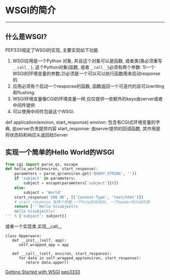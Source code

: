 # WSGI的简介
---
## 什么是WSGI?


PEP333规定了WSGI的实现, 主要实现如下功能
1. WSGI应用是一个Python 对象, 并且这个对象可以是函数, 或者类(类必须重写`__call__`), 这个Python对象(函数, 或者`__call__`)必须有两个参数: 1)一个WSGI的环境变量的参数;2)必须是一个可以可以执行函数用来启动response的.
2. 应用必须有个启动一个response的函数, 函数返回一个可迭代的且可以writing和flushing.
3. WSGI环境变量像CGI的环境变量一样,仅仅提供一些额外的keys由server或者中间件提供
4. 可以使用中间件包装这个WSGI.



def application(environ, start_response)
environ: 包含有CGI式环境变量的字典, 由server负责提供内容
start_response:  由server提供的回调函数, 其作用是将状态码和响应头返回给Server


## 实现一个简单的Hello World的WSGI
```python
from cgi import parse_qs, escape
def hello_world(environ, start_response):
    parameters = parse_qs(environ.get('QUERY_STRING', ''))
    if 'subject' in parameters:
        subject = escape(parameters['subject'][0])
    else:
        subject = 'World'
    start_response('200 OK', [('Content-Type', 'text/html')])
    # start_response 有两个参数,一个http的状态码, 一个header的元组列表
    return ['''Hello %(subject)s
    Hello %(subject)s!
''' % {'subject': subject}]
```
或者一个实现类,实现__call__
```
class Upperware:
   def __init__(self, app):
      self.wrapped_app = app

   def __call__(self, environ, start_response):
      for data in self.wrapped_app(environ, start_response):
         return data.upper()
```

[Getting Started with WSGI](http://lucumr.pocoo.org/2007/5/21/getting-started-with-wsgi/)
[pep3333](https://www.python.org/dev/peps/pep-3333/)
[](http://www.letiantian.me/2015-09-10-understand-python-wsgi/)